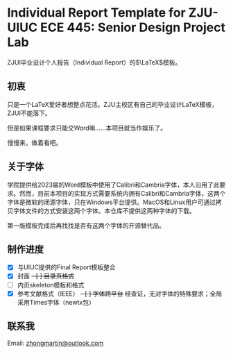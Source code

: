 # Individual Report Template for ZJU-UIUC ECE 445: Senior Design Project Lab

ZJUI毕业设计个人报告（Individual Report）的$\LaTeX$模板。

## 初衷
只是一个LaTeX爱好者想整点花活。ZJU主校区有自己的毕业设计LaTeX模板，ZJUI不能落下。

但是如果课程要求只能交Word嘛……本项目就当作娱乐了。

慢慢来，做着看吧。

## 关于字体
学院提供给2023届的Word模板中使用了Calibri和Cambria字体，本人沿用了此要求。然而，目前本项目的实现方式需要系统内拥有Calibri和Cambria字体，这两个字体是微软的闭源字体，只在Windows平台提供。MacOS和Linux用户可通过拷贝字体文件的方式安装这两个字体。本仓库不提供这两种字体的下载。

第一版模板完成后再找找是否有这两个字体的开源替代品。

## 制作进度
- [x] 与UIUC提供的Final Report模板整合
- [x] 封面
~~- [ ] 目录页格式~~
- [ ] 内页skeleton模板和格式
- [x] 参考文献格式（IEEE）
~~- [ ] 字体跨平台~~ 经查证，无对字体的特殊要求；全局采用Times字体（newtx包）

## 联系我
Email: zhongmartin@outlook.com